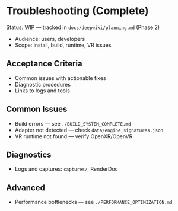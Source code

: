 # Troubleshooting (Complete)

Status: WIP — tracked in `docs/deepwiki/planning.md` (Phase 2)

- Audience: users, developers
- Scope: install, build, runtime, VR issues

## Acceptance Criteria
- Common issues with actionable fixes
- Diagnostic procedures
- Links to logs and tools

## Common Issues
- Build errors — see `./BUILD_SYSTEM_COMPLETE.md`
- Adapter not detected — check `data/engine_signatures.json`
- VR runtime not found — verify OpenXR/OpenVR

## Diagnostics
- Logs and captures: `captures/`, RenderDoc

## Advanced
- Performance bottlenecks — see `./PERFORMANCE_OPTIMIZATION.md`
